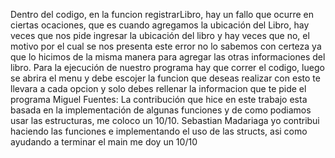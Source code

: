 Dentro del codigo, en la funcion registrarLibro, hay un fallo que ocurre en ciertas ocaciones, que es cuando agregamos la ubicación del Libro, hay veces que nos pide ingresar la ubicación del libro y hay veces que no, el motivo por el cual se nos presenta este error no lo sabemos con certeza ya que lo hicimos de la misma manera para agregar las otras informaciones del libro.
Para la ejecución de nuestro programa hay que correr el codigo, luego se abrira el menu y debe escojer la funcion que deseas realizar con esto te llevara a cada opcion y solo debes rellenar la informacion que te pide el programa
Miguel Fuentes: La contribución que hice en este trabajo esta basada en la implementación de algunas funciones y de como podiamos usar las estructuras, me coloco un 10/10.
Sebastian Madariaga yo contribui haciendo las funciones e implementando el uso de las structs, asi como ayudando a terminar el main me doy un 10/10